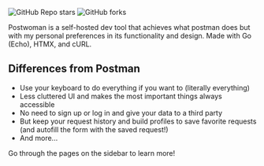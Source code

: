 ![GitHub Repo stars](https://img.shields.io/github/stars/dawitalemu4/postwoman?style=for-the-badge&logo=github)
![GitHub forks](https://img.shields.io/github/forks/dawitalemu4/postwoman?style=for-the-badge&logo=github&color=green)

Postwoman is a self-hosted dev tool that achieves what postman does but with my personal preferences in its functionality and design. Made with Go (Echo), HTMX, and cURL.


## Differences from Postman

- Use your keyboard to do everything if you want to (literally everything)
- Less cluttered UI and makes the most important things always accessible
- No need to sign up or log in and give your data to a third party
- But keep your request history and build profiles to save favorite requests (and autofill the form with the saved request!)
- And more...

Go through the pages on the sidebar to learn more!
